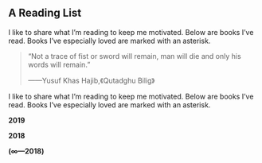 ## A Reading List

I like to share what I’m reading to keep me motivated. Below are books I’ve read. Books I’ve especially loved are marked with an asterisk.

> “Not a trace of fist or sword will remain, man will die and only his words will remain.”
>
>  ——Yusuf Khas Hajib,《Qutadghu Bilig》



I like to share what I’m reading to keep me motivated. Below are books I’ve read. Books I’ve especially loved are marked with an asterisk.

**2019**

**2018**

**(∞—2018)**

